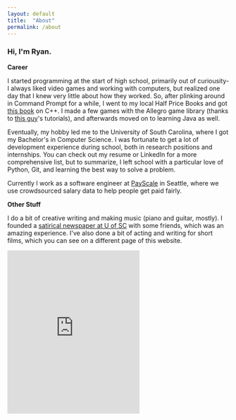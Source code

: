 ```yaml
---
layout: default
title:  "About"
permalink: /about
---
```



### Hi, I'm Ryan.

**Career**  

I started programming at the start of high school, primarily out of curiousity- I always liked video games and working with computers, but realized one day that I knew very little about how they worked. So, after plinking around in Command Prompt for a while, I went to my local Half Price Books and got [this book](https://www.amazon.com/Without-Fear-Beginners-Guide-Makes/dp/0134314301) on C++. I made a few games with the Allegro game library (thanks to [this guy](https://twitter.com/mikegeig?lang=en)'s tutorials), and afterwards moved on to learning Java as well.

Eventually, my hobby led me to the University of South Carolina, where I got my Bachelor's in Computer Science. I was fortunate to get a lot of development experience during school, both in research positions and internships. You can check out my resume or LinkedIn for a more comprehensive list, but to summarize, I left school with a particular love of Python, Git, and learning the best way to solve a problem.

Currently I work as a software engineer at [PayScale](https://payscale.com) in Seattle, where we use crowdsourced salary data to help people get paid fairly.

**Other Stuff**

I do a bit of creative writing and making music (piano and guitar, mostly). I founded a [satirical newspaper at U of SC](http://thirdspur.com) with some friends, which was an amazing experience. I've also done a bit of acting and writing for short films, which you can see on a different page of this website.

<iframe
  src="https://www.payscale.com/salary-calculator/calculator-widget"
  width="300"
  height="370"
  scrolling="no"
  frameborder="0"
/>
